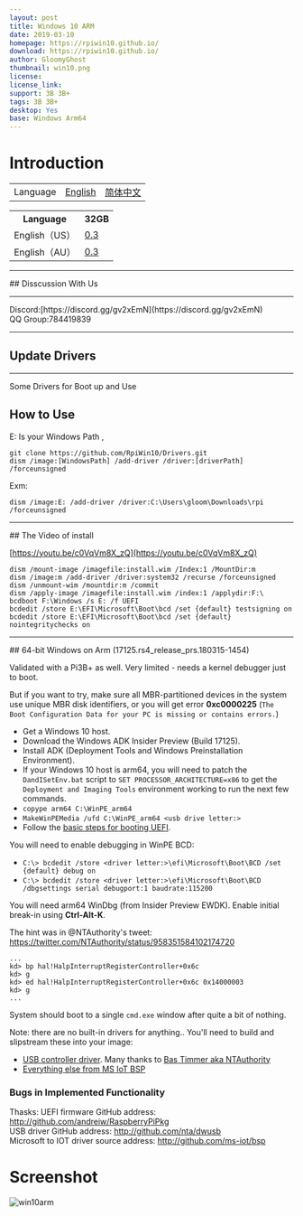 ```yaml
---
layout: post
title: Windows 10 ARM
date: 2019-03-10
homepage: https://rpiwin10.github.io/
download: https://rpiwin10.github.io/
author: GloomyGhost
thumbnail: win10.png
license: 
license_link: 
support: 3B 3B+
tags: 3B 3B+
desktop: Yes
base: Windows Arm64
---
```


# Introduction

<table>
  <tr>
    <td>Language</td>
    <td><a href="http://rpiwin10.github.io">English</a></td>
      <td><a href="http://rpiwin10.github.io/zh_CN">简体中文</a></td>
  </tr>
</table>

<table>
  <tr>
    <th>Language</th>
    <th>32GB</th>
  </tr>
  <tr>
    <td> English（US） </td>
    <td><a href="https://drive.google.com/file/d/1y7W2IP3MVSGhu6aCDqRV2zdZAGqnFxEL/view?usp=sharing">0.3</a> </td>
  </tr>
    <tr>
    <td> English（AU） </td>
    <td><a href="https://mega.nz/#!ksRjBbBZ!7IE6MdsacmGDguLPrtMz4kEHuvtjha0Wb3pV5jIpiLo">0.3</a> </td>

  </tr>
</table>



<hr>
## Disscussion With Us
<hr>
Discord:[https://discord.gg/gv2xEmN](https://discord.gg/gv2xEmN)<br>
QQ Group:784419839
<hr>

## Update Drivers
<hr>
Some Drivers for Boot up and Use

## How to Use
E: Is your Windows Path ,
```
git clone https://github.com/RpiWin10/Drivers.git 
dism /image:[WindowsPath] /add-driver /driver:[driverPath] /forceunsigned
```
Exm:
```
dism /image:E: /add-driver /driver:C:\Users\gloom\Downloads\rpi /forceunsigned
```

<hr>
## The Video of install 

[https://youtu.be/c0VqVm8X_zQ](https://youtu.be/c0VqVm8X_zQ)

```
dism /mount-image /imagefile:install.wim /Index:1 /MountDir:m
dism /image:m /add-driver /driver:system32 /recurse /forceunsigned
dism /unmount-wim /mountdir:m /commit
dism /apply-image /imagefile:install.wim /index:1 /applydir:F:\
bcdboot F:\Windows /s E: /f UEFI
bcdedit /store E:\EFI\Microsoft\Boot\bcd /set {default} testsigning on
bcdedit /store E:\EFI\Microsoft\Boot\bcd /set {default} nointegritychecks on
```

<hr>
## 64-bit Windows on Arm (17125.rs4_release_prs.180315-1454)

Validated with a Pi3B+ as well. Very limited - needs a kernel debugger just to boot.

But if you want to try, make sure all MBR-partitioned devices in the system use unique MBR disk identifiers, or you will get error **0xc0000225** (`The Boot Configuration Data for your PC is missing or contains errors.`)

- Get a Windows 10 host.
- Download the Windows ADK Insider Preview (Build 17125).
- Install ADK (Deployment Tools and Windows Preinstallation Environment).
- If your Windows 10 host is arm64, you will need to patch the `DandISetEnv.bat`
  script to `SET PROCESSOR_ARCHITECTURE=x86` to get the `Deployment and
  Imaging Tools` environment working to run the next few commands.
- `copype arm64 C:\WinPE_arm64`
- `MakeWinPEMedia /ufd C:\WinPE_arm64 <usb drive letter:>`
- Follow the [basic steps for booting UEFI](#basic).

You will need to enable debugging in WinPE BCD:
- `C:\> bcdedit /store <driver letter:>\efi\Microsoft\Boot\BCD /set {default} debug on`
- `C:\> bcdedit /store <driver letter:>\efi\Microsoft\Boot\BCD /dbgsettings serial debugport:1 baudrate:115200`

You will need arm64 WinDbg (from Insider Preview EWDK). Enable initial break-in using **Ctrl-Alt-K**.

The hint was in @NTAuthority's tweet:
https://twitter.com/NTAuthority/status/958351584102174720

```
...
kd> bp hal!HalpInterruptRegisterController+0x6c
kd> g
kd> ed hal!HalpInterruptRegisterController+0x6c 0x14000003
kd> g
...
```
System should boot to a single `cmd.exe` window after quite a bit of nothing.

Note: there are no built-in drivers for anything.. You'll need to build and slipstream these into your image:
- [USB controller driver](https://github.com/nta/dwusb). Many thanks to [Bas Timmer aka NTAuthority](https://twitter.com/ntauthority)
- [Everything else from MS IoT BSP](https://github.com/ms-iot/bsp)

### Bugs in Implemented Functionality

Thasks:
UEFI firmware GitHub address: http://github.com/andreiw/RaspberryPiPkg<br>
USB driver GitHub address: http://github.com/nta/dwusb<br>
Microsoft to IOT driver source address: http://github.com/ms-iot/bsp<br>


# Screenshot

![win10arm](https://raw.githubusercontent.com/rpisystem/RPiSystem.github.io/master/thumbnails/Screenshot/win10Arm.png)